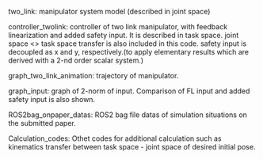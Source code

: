two_link: manipulator system model (described in joint space) 

controller_twolink: controller of two link manipulator, with feedback linearization and added safety input. It is described in task space. joint space <> task space transfer is also included in this code.
safety input is decoupled as x and y, respectively.(to apply elementary results which are derived with a 2-nd order scalar system.)

graph_two_link_animation: trajectory of manipulator.

graph_input: graph of 2-norm of input. Comparison of FL input and added safety input is also shown.

ROS2bag_onpaper_datas: ROS2 bag file datas of simulation situations on the submitted paper.

Calculation_codes: Othet codes for additional calculation such as kinematics transfer between task space - joint space of desired initial pose. 
